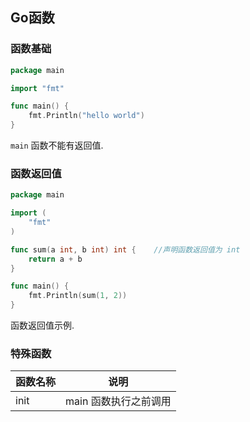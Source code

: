 ## Go函数

### 函数基础

```go
package main

import "fmt"

func main() {
    fmt.Println("hello world")
}
```
`main` 函数不能有返回值.

### 函数返回值

```go
package main

import (
	"fmt"
)

func sum(a int, b int) int {    //声明函数返回值为 int
	return a + b
}

func main() {
	fmt.Println(sum(1, 2))
}
```

函数返回值示例.


### 特殊函数

| 函数名称 | 说明                  |
|----------|-----------------------|
| init     | main 函数执行之前调用 |


